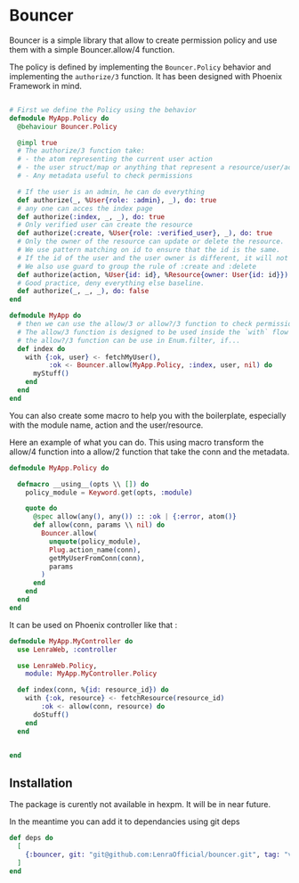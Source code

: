 # Bouncer

Bouncer is a simple library that allow to create permission policy and use them with a simple Bouncer.allow/4 function.

The policy is defined by implementing the ```Bouncer.Policy``` behavior and implementing the ```authorize/3``` function. It has been designed with Phoenix Framework in mind.
```elixir

# First we define the Policy using the behavior
defmodule MyApp.Policy do
  @behaviour Bouncer.Policy

  @impl true
  # The authorize/3 function take:  
  # - the atom representing the current user action
  # - the user struct/map or anything that represent a resource/user/account
  # - Any metadata useful to check permissions

  # If the user is an admin, he can do everything
  def authorize(_, %User{role: :admin}, _), do: true
  # any one can acces the index page
  def authorize(:index, _, _), do: true
  # Only verified user can create the resource
  def authorize(:create, %User{role: :verified_user}, _), do: true
  # Only the owner of the resource can update or delete the resource.
  # We use pattern matching on id to ensure that the id is the same.
  # If the id of the user and the user owner is different, it will not match.
  # We also use guard to group the rule of :create and :delete
  def authorize(action, %User{id: id}, %Resource{owner: User{id: id}}) when action in [:create, :delete], do: true
  # Good practice, deny everything else baseline.
  def authorize(_, _, _), do: false
end

defmodule MyApp do
  # then we can use the allow/3 or allow?/3 function to check permissions.
  # The allow/3 function is designed to be used inside the `with` flow control.
  # the allow?/3 function can be use in Enum.filter, if...
  def index do
    with {:ok, user} <- fetchMyUser(),
          :ok <- Bouncer.allow(MyApp.Policy, :index, user, nil) do
      myStuff()
    end
  end
end

```

You can also create some macro to help you with the boilerplate, especially with the module name, action and the user/resource.

Here an example of what you can do. This using macro transform the allow/4 function into a allow/2 function that take the conn and the metadata.

```elixir
defmodule MyApp.Policy do

  defmacro __using__(opts \\ []) do
    policy_module = Keyword.get(opts, :module)

    quote do
      @spec allow(any(), any()) :: :ok | {:error, atom()}
      def allow(conn, params \\ nil) do
        Bouncer.allow(
          unquote(policy_module),
          Plug.action_name(conn),
          getMyUserFromConn(conn),
          params
        )
      end
    end
  end
end

```

It can be used on Phoenix controller like that : 
```elixir
defmodule MyApp.MyController do
  use LenraWeb, :controller

  use LenraWeb.Policy,
    module: MyApp.MyController.Policy

  def index(conn, %{id: resource_id}) do
    with {:ok, resource} <- fetchResource(resource_id)
        :ok <- allow(conn, resource) do
      doStuff()
    end
  end


end
```

## Installation

The package is curently not available in hexpm. It will be in near future.

In the meantime you can add it to dependancies using git deps

```elixir
def deps do
  [
    {:bouncer, git: "git@github.com:LenraOfficial/bouncer.git", tag: "vx.y.z"}
  ]
end
```
